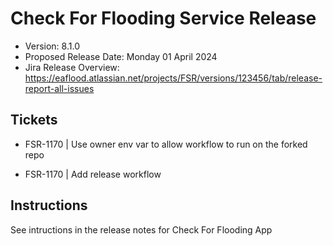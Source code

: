 # Check For Flooding Service Release

* Version: 8.1.0
* Proposed Release Date: Monday 01 April 2024
* Jira Release Overview: https://eaflood.atlassian.net/projects/FSR/versions/123456/tab/release-report-all-issues

## Tickets


  
  - FSR-1170 | Use owner env var to allow workflow to run on the forked repo
  
  - FSR-1170 | Add release workflow
  


## Instructions

See intructions in the release notes for Check For Flooding App
